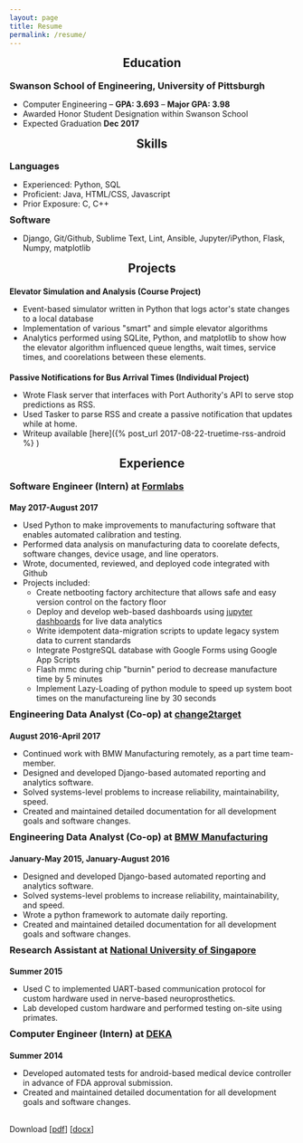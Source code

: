 ```yaml
---
layout: page
title: Resume
permalink: /resume/
---
```


<style>
    .post-header {
        display: none;
    }
    h1, h2 {
        text-align: center;
    }
    h1, h2 {
        margin-top: 15px;
    }
    h3 {
        margin-top: 10px;
    }
    h3, h4, h5, h6, ul {
        margin-bottom: 0px;
    }
</style>

## Education

### Swanson School of Engineering, University of Pittsburgh
* Computer Engineering – **GPA: 3.693** – **Major GPA: 3.98**
* Awarded Honor Student Designation within Swanson School
* Expected Graduation **Dec 2017**

## Skills

### Languages

* Experienced: Python, SQL
* Proficient: Java, HTML/CSS, Javascript
* Prior Exposure: C, C++

### Software
* Django, Git/Github, Sublime Text, Lint, Ansible, Jupyter/iPython, Flask, Numpy, matplotlib

## Projects

#### Elevator Simulation and Analysis (Course Project)

* Event-based simulator written in Python that logs actor's state changes to a local database
* Implementation of various "smart" and simple elevator algorithms
* Analytics performed using SQLite, Python, and matplotlib to show how the elevator algorithm influenced queue lengths, wait times, service times, and coorelations between these elements.

#### Passive Notifications for Bus Arrival Times (Individual Project)

* Wrote Flask server that interfaces with Port Authority's API to serve stop predictions as RSS.
* Used Tasker to parse RSS and create a passive notification that updates while at home.
* Writeup available [here]({% post_url 2017-08-22-truetime-rss-android %}
)

## Experience

### Software Engineer (Intern) at [Formlabs][formlabs]
#### May 2017-August 2017
* Used Python to make improvements to manufacturing software that enables automated calibration and testing.
* Performed data analysis on manufacturing data to coorelate defects, software changes, device usage, and line operators.
* Wrote, documented, reviewed, and deployed code integrated with Github 
* Projects included:
    - Create netbooting factory architecture that allows safe and easy version control on the factory floor
    - Deploy and develop web-based dashboards using [jupyter dashboards][jupyter-dashboards] for live data analytics
    - Write idempotent data-migration scripts to update legacy system data to current standards
    - Integrate PostgreSQL database with Google Forms using Google App Scripts
    - Flash mmc during chip "burnin" period to decrease manufacture time by 5 minutes
    - Implement Lazy-Loading of python module to speed up system boot times on the manufactureing line by 30 seconds

###  Engineering Data Analyst (Co-op) at [change2target][c2t]
#### August 2016-April 2017
* Continued work with BMW Manufacturing remotely, as a part time team-member.
* Designed and developed Django-based automated reporting and analytics software.
* Solved systems-level problems to increase reliability, maintainability, speed.
* Created and maintained detailed documentation for all development goals and software changes.  
 
### Engineering Data Analyst (Co-op) at [BMW Manufacturing][bmw]
#### January-May 2015, January-August 2016
* Designed and developed Django-based automated reporting and analytics software.
* Solved systems-level problems to increase reliability, maintainability, and speed.
* Wrote a python framework to automate daily reporting.
* Created and maintained detailed documentation for all development goals and software changes.
 
### Research Assistant at [National University of Singapore][nus]
#### Summer 2015
* Used C to implemented UART-based communication protocol for custom hardware used in nerve-based neuroprosthetics.
* Lab developed custom hardware and performed testing on-site using primates.
 
### Computer Engineer (Intern) at [DEKA][deka]
#### Summer 2014
* Developed automated tests for android-based medical device controller in advance of FDA approval submission.
* Created and maintained detailed documentation for all development goals and software changes.

<br/>

Download \[[pdf][resume-pdf]\] \[[docx][resume-docx]\]

[formlabs]: https://formlabs.com/
[c2t]: http://www.change2target.com/
[bmw]: https://www.bmwusfactory.com/
[nus]: http://www.nus.edu.sg/
[deka]: http://www.dekaresearch.com/
[jupyter-dashboards]: https://github.com/jupyter/dashboards
[resume-pdf]: /static/resume/Alec_Rosenbaum_Resume.pdf
[resume-docx]: /static/resume/Alec_Rosenbaum_Resume.docx